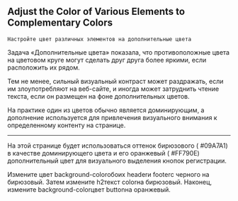 ## Adjust the Color of Various Elements to Complementary Colors ##

`Настройте цвет различных элементов на дополнительные цвета`

Задача «Дополнительные цвета» показала, что противоположные цвета на цветовом круге могут сделать друг друга более яркими, если расположить их рядом. 

Тем не менее, сильный визуальный контраст может раздражать, если им злоупотребляют на веб-сайте, и иногда может затруднить чтение текста, если он размещен на фоне дополнительных цветов. 

На практике один из цветов обычно является доминирующим, а дополнение используется для привлечения визуального внимания к определенному контенту на странице.

<HR>

На этой странице будет использоваться оттенок бирюзового ( #09A7A1) в качестве доминирующего цвета и его оранжевый ( #FF790E) дополнительный цвет для визуального выделения кнопок регистрации. 

Измените цвет background-colorобоих headerи footerс черного на бирюзовый. Затем измените h2текст colorна бирюзовый. Наконец, измените background-colorцвет buttonна оранжевый.
